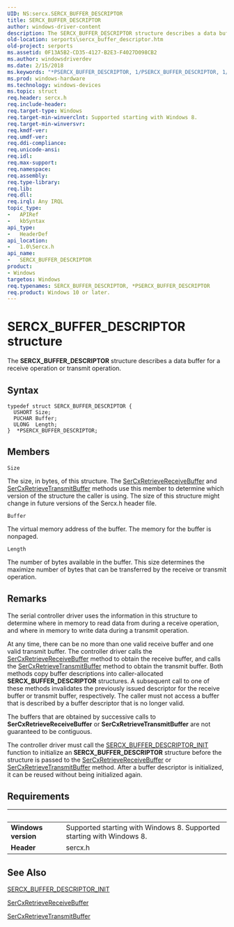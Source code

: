 ```yaml
---
UID: NS:sercx.SERCX_BUFFER_DESCRIPTOR
title: SERCX_BUFFER_DESCRIPTOR
author: windows-driver-content
description: The SERCX_BUFFER_DESCRIPTOR structure describes a data buffer for a receive operation or transmit operation.
old-location: serports\sercx_buffer_descriptor.htm
old-project: serports
ms.assetid: 0F13A5B2-CD35-4127-B2E3-F4027D098CB2
ms.author: windowsdriverdev
ms.date: 2/15/2018
ms.keywords: "*PSERCX_BUFFER_DESCRIPTOR, 1/PSERCX_BUFFER_DESCRIPTOR, 1/SERCX_BUFFER_DESCRIPTOR, PSERCX_BUFFER_DESCRIPTOR, PSERCX_BUFFER_DESCRIPTOR structure pointer [Serial Ports], SERCX_BUFFER_DESCRIPTOR, SERCX_BUFFER_DESCRIPTOR structure [Serial Ports], serports.sercx_buffer_descriptor"
ms.prod: windows-hardware
ms.technology: windows-devices
ms.topic: struct
req.header: sercx.h
req.include-header: 
req.target-type: Windows
req.target-min-winverclnt: Supported starting with Windows 8.
req.target-min-winversvr: 
req.kmdf-ver: 
req.umdf-ver: 
req.ddi-compliance: 
req.unicode-ansi: 
req.idl: 
req.max-support: 
req.namespace: 
req.assembly: 
req.type-library: 
req.lib: 
req.dll: 
req.irql: Any IRQL
topic_type:
-	APIRef
-	kbSyntax
api_type:
-	HeaderDef
api_location:
-	1.0\Sercx.h
api_name:
-	SERCX_BUFFER_DESCRIPTOR
product:
- Windows
targetos: Windows
req.typenames: SERCX_BUFFER_DESCRIPTOR, *PSERCX_BUFFER_DESCRIPTOR
req.product: Windows 10 or later.
---
```


# SERCX_BUFFER_DESCRIPTOR structure
The <b>SERCX_BUFFER_DESCRIPTOR</b> structure describes a data buffer for a receive operation or transmit operation.

## Syntax
```
typedef struct SERCX_BUFFER_DESCRIPTOR {
  USHORT Size;
  PUCHAR Buffer;
  ULONG  Length;
}  *PSERCX_BUFFER_DESCRIPTOR;
```

## Members


`Size`

The size, in bytes, of this structure.  The <a href="https://msdn.microsoft.com/library/windows/hardware/hh406718">SerCxRetrieveReceiveBuffer</a> and <a href="https://msdn.microsoft.com/library/windows/hardware/hh439519">SerCxRetrieveTransmitBuffer</a> methods use this member to determine which version of the structure the caller is using. The size of this structure might change in future versions of the Sercx.h header file.

`Buffer`

The virtual memory address of the buffer. The memory for the buffer is nonpaged.

`Length`

The number of bytes available in the buffer. This size determines the maximize number of bytes that can be transferred by the receive or transmit operation.

## Remarks
The serial  controller driver uses the information in this structure to determine where in memory to read data from during a receive operation, and where in memory to write data during a transmit operation.

At any time, there can be no more than one valid receive buffer and one valid transmit buffer.  The controller driver calls the <a href="https://msdn.microsoft.com/library/windows/hardware/hh406718">SerCxRetrieveReceiveBuffer</a> method to obtain the receive buffer, and calls the <a href="https://msdn.microsoft.com/library/windows/hardware/hh439519">SerCxRetrieveTransmitBuffer</a> method to obtain the transmit buffer.  Both methods copy buffer descriptions into caller-allocated <b>SERCX_BUFFER_DESCRIPTOR</b> structures. A subsequent call to one of these methods invalidates the previously issued descriptor for the receive buffer or transmit buffer, respectively.  The caller must not access a buffer that is described by a buffer descriptor that is no longer valid.

The buffers that are obtained by successive calls to <b>SerCxRetrieveReceiveBuffer</b> or <b>SerCxRetrieveTransmitBuffer</b> are not guaranteed to be contiguous.

The controller driver must call the <a href="https://msdn.microsoft.com/library/windows/hardware/hh439542">SERCX_BUFFER_DESCRIPTOR_INIT</a> function to initialize an <b>SERCX_BUFFER_DESCRIPTOR</b> structure before the structure is passed to the <a href="https://msdn.microsoft.com/library/windows/hardware/hh406718">SerCxRetrieveReceiveBuffer</a> or <a href="https://msdn.microsoft.com/library/windows/hardware/hh439519">SerCxRetrieveTransmitBuffer</a> method. After a buffer descriptor is initialized, it can be reused without being initialized again.

## Requirements
| &nbsp; | &nbsp; |
| ---- |:---- |
| **Windows version** | Supported starting with Windows 8. Supported starting with Windows 8. |
| **Header** | sercx.h |

## See Also

<a href="https://msdn.microsoft.com/library/windows/hardware/hh439542">SERCX_BUFFER_DESCRIPTOR_INIT</a>



<a href="https://msdn.microsoft.com/library/windows/hardware/hh406718">SerCxRetrieveReceiveBuffer</a>



<a href="https://msdn.microsoft.com/library/windows/hardware/hh439519">SerCxRetrieveTransmitBuffer</a>